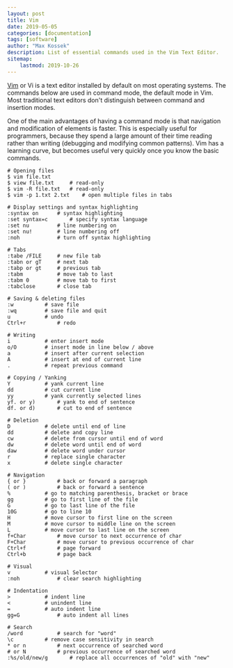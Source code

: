 ```yaml
---
layout: post
title: Vim
date: 2019-05-05
categories: [documentation]
tags: [software]
author: "Max Kossek"
description: List of essential commands used in the Vim Text Editor.
sitemap:
    lastmod: 2019-10-26
---
```


<a href="https://www.vim.org/" target="_blank" rel="noopener">Vim</a> or Vi is a text editor installed by default on most operating systems. The commands below are used in command mode, the default mode in Vim. Most traditional text editors don't distinguish between command and insertion modes. 

One of the main advantages of having a command mode is that navigation and modification of elements is faster. This is especially useful for programmers, because they spend a large amount of their time reading rather than writing (debugging and modifying common patterns). Vim has a learning curve, but becomes useful very quickly once you know the basic commands.

```
# Opening files
$ vim file.txt
$ view file.txt		# read-only
$ vim -R file.txt	# read-only
$ vim -p 1.txt 2.txt	# open multiple files in tabs

# Display settings and syntax highlighting
:syntax on		# syntax highlighting
:set syntax=c		# specify syntax language
:set nu			# line numbering on
:set nu!		# line numbering off
:noh			# turn off syntax highlighting

# Tabs
:tabe /FILE		# new file tab
:tabn or gT		# next tab
:tabp or gt		# previous tab
:tabm			# move tab to last
:tabm 0			# move tab to first
:tabclose		# close tab

# Saving & deleting files
:w			# save file
:wq			# save file and quit
u			# undo
Ctrl+r			# redo

# Writing
i			# enter insert mode
o/O			# insert mode in line below / above
a			# insert after current selection
A			# insert at end of current line
.			# repeat previous command

# Copying / Yanking
Y			# yank current line
dd			# cut current line
yy			# yank currently selected lines
yf. or y)		# yank to end of sentence
df. or d)		# cut to end of sentence

# Deletion
D			# delete until end of line
dd			# delete and copy line
cw			# delete from cursor until end of word
dw			# delete word until end of word 
daw			# delete word under cursor
r			# replace single character
x			# delete single character

# Navigation
{ or } 			# back or forward a paragraph
( or )			# back or forward a sentence
%			# go to matching parenthesis, bracket or brace
gg			# go to first line of the file
G			# go to last line of the file
10G			# go to line 10
H			# move cursor to first line on the screen
M			# move cursor to middle line on the screen
L			# move cursor to last line on the screen
f+Char			# move cursor to next occurrence of char
F+Char			# move cursor to previous occurrence of char
Ctrl+f			# page forward
Ctrl+b			# page back

# Visual
v			# visual Selector
:noh			# clear search highlighting

# Indentation
>			# indent line
<			# unindent line
=			# auto indent line
gg=G			# auto indent all lines

# Search
/word			# search for "word"
\c			# remove case sensitivity in search
* or n			# next occurrence of searched word
# or N			# previous occurrence of searched word
:%s/old/new/g		# replace all occurrences of "old" with "new"
```